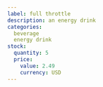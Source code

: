 ```yaml
---
label: full throttle
description: an energy drink
categories:
  beverage
  energy drink
stock:
  quantity: 5
  price:
    value: 2.49
    currency: USD
---
```

